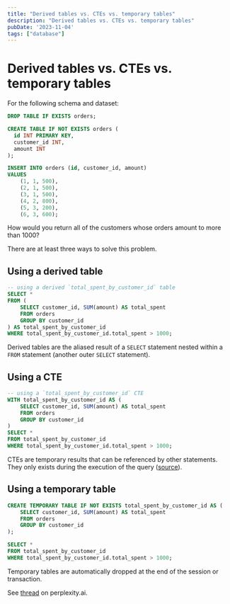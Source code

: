 ```yaml
---
title: "Derived tables vs. CTEs vs. temporary tables"
description: "Derived tables vs. CTEs vs. temporary tables"
pubDate: '2023-11-04'
tags: ["database"]
---
```


# Derived tables vs. CTEs vs. temporary tables

For the following schema and dataset:

```sql
DROP TABLE IF EXISTS orders;

CREATE TABLE IF NOT EXISTS orders (
  id INT PRIMARY KEY, 
  customer_id INT, 
  amount INT
);

INSERT INTO orders (id, customer_id, amount)
VALUES
    (1, 1, 500),
    (2, 1, 500),
    (3, 1, 500),
    (4, 2, 800),
    (5, 3, 200),
    (6, 3, 600);
```

How would you return all of the customers whose orders amount to more than 1000?

There are at least three ways to solve this problem. 

## Using a derived table 

```sql
-- using a derived `total_spent_by_customer_id` table
SELECT *
FROM (
	SELECT customer_id, SUM(amount) AS total_spent
  	FROM orders
  	GROUP BY customer_id
) AS total_spent_by_customer_id
WHERE total_spent_by_customer_id.total_spent > 1000;
```

Derived tables are the aliased result of a `SELECT` statement nested within a `FROM` statement (another outer `SELECT` statement). 

## Using a CTE

```sql
-- using a `total_spent_by_customer_id` CTE
WITH total_spent_by_customer_id AS (
	SELECT customer_id, SUM(amount) AS total_spent
	FROM orders
	GROUP BY customer_id
)
SELECT *
FROM total_spent_by_customer_id
WHERE total_spent_by_customer_id.total_spent > 1000;
```
CTEs are temporary results that can be referenced by other statements. They only exists during the execution of the query ([source](https://www.postgresqltutorial.com/postgresql-tutorial/postgresql-cte/)).

## Using a temporary table

```sql
CREATE TEMPORARY TABLE IF NOT EXISTS total_spent_by_customer_id AS (
	SELECT customer_id, SUM(amount) AS total_spent
	FROM orders
	GROUP BY customer_id
);

SELECT *
FROM total_spent_by_customer_id
WHERE total_spent_by_customer_id.total_spent > 1000;
```

Temporary tables are automatically dropped at the end of the session or transaction. 

See <a href="https://www.perplexity.ai/search/Whats-a-derived-2HBaiJyLRuOOmjfbBtd.0w?s=c" target="_blank">thread</a> on perplexity.ai.